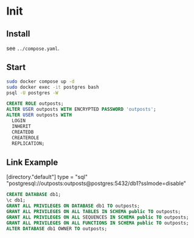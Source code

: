 # Init

## Install

see `../compose.yaml`.

## Start

```sh
sudo docker compose up -d
sudo docker exec -it postgres bash
psql -U postgres -W
```

```sql
CREATE ROLE outposts;
ALTER USER outposts WITH ENCRYPTED PASSWORD 'outposts';
ALTER USER outposts WITH
  LOGIN
  INHERIT
  CREATEDB
  CREATEROLE
  REPLICATION;
```

## Link Example

[directory."default"]
type = "sql"
"postgresql://outposts:outposts@postgres:5432/db1?sslmode=disable"

```sql
CREATE DATABASE db1;
\c db1;
GRANT ALL PRIVILEGES ON DATABASE db1 TO outposts;
GRANT ALL PRIVILEGES ON ALL TABLES IN SCHEMA public TO outposts;
GRANT ALL PRIVILEGES ON ALL SEQUENCES IN SCHEMA public TO outposts;
GRANT ALL PRIVILEGES ON ALL FUNCTIONS IN SCHEMA public TO outposts;
ALTER DATABASE db1 OWNER TO outposts; 
```